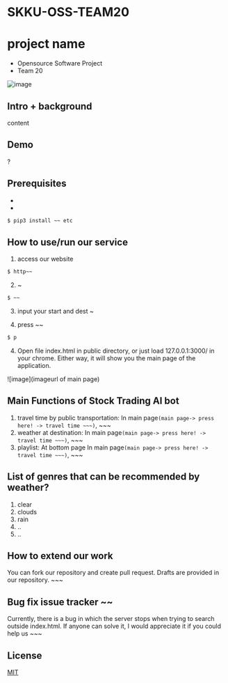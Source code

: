 # SKKU-OSS-TEAM20
# project name

-   Opensource Software Project
-   Team 20

![image](imgurl)

## Intro + background

content

## Demo 

?

## Prerequisites

-   
-   

```bash
$ pip3 install ~~ etc
```

## How to use/run our service

1. access our website

```bash
$ http~~
```

2. ~

```bash
$ ~~
```

3. input your start and dest ~

4. press ~~

```bash
$ p
```

4. Open file index.html in public directory, or just load 127.0.0.1:3000/ in your chrome. Either way, it will show you the main page of the application.

![image](imageurl of main page)

## Main Functions of Stock Trading AI bot

1. travel time by public transportation: In main page`(main page-> press here! -> travel time ~~~)`, ~~~
2. weather at destination: In main page`(main page-> press here! -> travel time ~~~)`, ~~~
3. playlist: At bottom page In main page`(main page-> press here! -> travel time ~~~)`, ~~~

## List of genres that can be recommended by weather?
1. clear
2. clouds
3. rain
4. ..
5. ..

## How to extend our work

You can fork our repository and create pull request. Drafts are provided in our repository. ~~~

## Bug fix issue tracker ~~

Currently, there is a bug in which the server stops when trying to search outside index.html. If anyone can solve it, I would appreciate it if you could help us ~~~

## License

[MIT](link)
